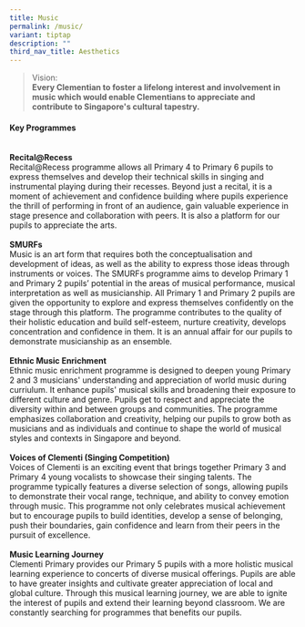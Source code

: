 ```yaml
---
title: Music
permalink: /music/
variant: tiptap
description: ""
third_nav_title: Aesthetics
---
```

<blockquote>
<p>Vision:
<br><strong>Every Clementian to foster a lifelong interest and involvement in music which would enable Clementians to appreciate and contribute to Singapore's cultural tapestry.</strong>
</p>
</blockquote>
<h4><strong>Key Programmes</strong></h4>
<p>
<br><strong>Recital@Recess</strong>
<br>Recital@Recess programme allows all Primary 4 to Primary 6 pupils to express
themselves and develop their technical skills in singing and instrumental
playing during their recesses. Beyond just a recital, it is a moment of
achievement and confidence building where pupils experience the thrill
of performing in front of an audience, gain valuable experience in stage
presence and collaboration with peers. It is also a platform for our pupils
to appreciate the arts.
<br>
<br><strong>SMURFs</strong>
<br>Music is an art form that requires both the conceptualisation and development
of ideas, as well as the ability to express those ideas through instruments
or voices. The SMURFs programme aims to develop Primary 1 and Primary 2
pupils’ potential in the areas of musical performance, musical interpretation
as well as musicianship. All Primary 1 and Primary 2 pupils are given the
opportunity to explore and express themselves confidently on the stage
through this platform. The programme contributes to the quality of their
holistic education and build self-esteem, nurture creativity, develops
concentration and confidence in them. It is an annual affair for our pupils
to demonstrate musicianship as an ensemble.
<br>
<br><strong>Ethnic Music Enrichment </strong>
<br>Ethnic music enrichment programme is designed to deepen young Primary
2 and 3 musicians' understanding and appreciation of world music during
curriulum. It enhance pupils' musical skills and broadening their exposure
to different culture and genre. Pupils get to respect and appreciate the
diversity within and between groups and communities. The programme emphasizes
collaboration and creativity, helping our pupils to grow both as musicians
and as individuals and continue to shape the world of musical styles and
contexts in Singapore and beyond.
<br>
<br><strong>Voices of Clementi (Singing Competition) </strong>
<br>Voices of Clementi is an exciting event that brings together Primary 3
and Primary 4 young vocalists to showcase their singing talents. The programme
typically features a diverse selection of songs, allowing pupils to demonstrate
their vocal range, technique, and ability to convey emotion through music.
This programme not only celebrates musical achievement but to encourage
pupils to build identities, develop a sense of belonging, push their boundaries,
gain confidence and learn from their peers in the pursuit of excellence.
<br>
<br><strong>Music Learning Journey</strong>
<br>Clementi Primary provides our Primary 5 pupils with a more holistic musical
learning experience to concerts of diverse musical offerings. Pupils are
able to have greater insights and cultivate greater appreciation of local
and global culture. Through this musical learning journey, we are able
to ignite the interest of pupils and extend their learning beyond classroom.
We are constantly searching for programmes that benefits our pupils.</p>
<p></p>